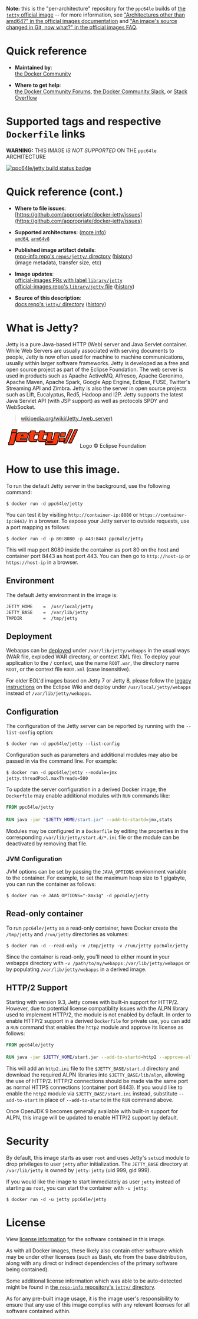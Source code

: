 <!--

********************************************************************************

WARNING:

    DO NOT EDIT "jetty/README.md"

    IT IS AUTO-GENERATED

    (from the other files in "jetty/" combined with a set of templates)

********************************************************************************

-->

**Note:** this is the "per-architecture" repository for the `ppc64le` builds of [the `jetty` official image](https://hub.docker.com/_/jetty) -- for more information, see ["Architectures other than amd64?" in the official images documentation](https://github.com/docker-library/official-images#architectures-other-than-amd64) and ["An image's source changed in Git, now what?" in the official images FAQ](https://github.com/docker-library/faq#an-images-source-changed-in-git-now-what).

# Quick reference

-	**Maintained by**:  
	[the Docker Community](https://github.com/appropriate/docker-jetty)

-	**Where to get help**:  
	[the Docker Community Forums](https://forums.docker.com/), [the Docker Community Slack](https://dockr.ly/slack), or [Stack Overflow](https://stackoverflow.com/search?tab=newest&q=docker)

# Supported tags and respective `Dockerfile` links

**WARNING:** THIS IMAGE *IS NOT SUPPORTED* ON THE `ppc64le` ARCHITECTURE

[![ppc64le/jetty build status badge](https://img.shields.io/jenkins/s/https/doi-janky.infosiftr.net/job/multiarch/job/ppc64le/job/jetty.svg?label=ppc64le/jetty%20%20build%20job)](https://doi-janky.infosiftr.net/job/multiarch/job/ppc64le/job/jetty/)

# Quick reference (cont.)

-	**Where to file issues**:  
	[https://github.com/appropriate/docker-jetty/issues](https://github.com/appropriate/docker-jetty/issues)

-	**Supported architectures**: ([more info](https://github.com/docker-library/official-images#architectures-other-than-amd64))  
	[`amd64`](https://hub.docker.com/r/amd64/jetty/), [`arm64v8`](https://hub.docker.com/r/arm64v8/jetty/)

-	**Published image artifact details**:  
	[repo-info repo's `repos/jetty/` directory](https://github.com/docker-library/repo-info/blob/master/repos/jetty) ([history](https://github.com/docker-library/repo-info/commits/master/repos/jetty))  
	(image metadata, transfer size, etc)

-	**Image updates**:  
	[official-images PRs with label `library/jetty`](https://github.com/docker-library/official-images/pulls?q=label%3Alibrary%2Fjetty)  
	[official-images repo's `library/jetty` file](https://github.com/docker-library/official-images/blob/master/library/jetty) ([history](https://github.com/docker-library/official-images/commits/master/library/jetty))

-	**Source of this description**:  
	[docs repo's `jetty/` directory](https://github.com/docker-library/docs/tree/master/jetty) ([history](https://github.com/docker-library/docs/commits/master/jetty))

# What is Jetty?

Jetty is a pure Java-based HTTP (Web) server and Java Servlet container. While Web Servers are usually associated with serving documents to people, Jetty is now often used for machine to machine communications, usually within larger software frameworks. Jetty is developed as a free and open source project as part of the Eclipse Foundation. The web server is used in products such as Apache ActiveMQ, Alfresco, Apache Geronimo, Apache Maven, Apache Spark, Google App Engine, Eclipse, FUSE, Twitter's Streaming API and Zimbra. Jetty is also the server in open source projects such as Lift, Eucalyptus, Red5, Hadoop and I2P. Jetty supports the latest Java Servlet API (with JSP support) as well as protocols SPDY and WebSocket.

> [wikipedia.org/wiki/Jetty_(web_server)](https://en.wikipedia.org/wiki/Jetty_%28web_server%29)

![logo](https://raw.githubusercontent.com/docker-library/docs/c14d620ba7dbd254b6a44f753ee1ba4e700906f0/jetty/logo.png)Logo &copy; Eclipse Foundation

# How to use this image.

To run the default Jetty server in the background, use the following command:

```console
$ docker run -d ppc64le/jetty
```

You can test it by visiting `http://container-ip:8080` or `https://container-ip:8443/` in a browser. To expose your Jetty server to outside requests, use a port mapping as follows:

```console
$ docker run -d -p 80:8080 -p 443:8443 ppc64le/jetty
```

This will map port 8080 inside the container as port 80 on the host and container port 8443 as host port 443. You can then go to `http://host-ip` or `https://host-ip` in a browser.

## Environment

The default Jetty environment in the image is:

	JETTY_HOME    =  /usr/local/jetty
	JETTY_BASE    =  /var/lib/jetty
	TMPDIR        =  /tmp/jetty

## Deployment

Webapps can be [deployed](https://www.eclipse.org/jetty/documentation/current/quickstart-deploying-webapps.html) under `/var/lib/jetty/webapps` in the usual ways (WAR file, exploded WAR directory, or context XML file). To deploy your application to the `/` context, use the name `ROOT.war`, the directory name `ROOT`, or the context file `ROOT.xml` (case insensitive).

For older EOL'd images based on Jetty 7 or Jetty 8, please follow the [legacy instructions](https://wiki.eclipse.org/Jetty/Howto/Deploy_Web_Applications) on the Eclipse Wiki and deploy under `/usr/local/jetty/webapps` instead of `/var/lib/jetty/webapps`.

## Configuration

The configuration of the Jetty server can be reported by running with the `--list-config` option:

```console
$ docker run -d ppc64le/jetty --list-config
```

Configuration such as parameters and additional modules may also be passed in via the command line. For example:

```console
$ docker run -d ppc64le/jetty --module=jmx jetty.threadPool.maxThreads=500
```

To update the server configuration in a derived Docker image, the `Dockerfile` may enable additional modules with `RUN` commands like:

```Dockerfile
FROM ppc64le/jetty

RUN java -jar "$JETTY_HOME/start.jar" --add-to-startd=jmx,stats
```

Modules may be configured in a `Dockerfile` by editing the properties in the corresponding `/var/lib/jetty/start.d/*.ini` file or the module can be deactivated by removing that file.

### JVM Configuration

JVM options can be set by passing the `JAVA_OPTIONS` environment variable to the container. For example, to set the maximum heap size to 1 gigabyte, you can run the container as follows:

```console
$ docker run -e JAVA_OPTIONS="-Xmx1g" -d ppc64le/jetty
```

## Read-only container

To run `ppc64le/jetty` as a read-only container, have Docker create the `/tmp/jetty` and `/run/jetty` directories as volumes:

```console
$ docker run -d --read-only -v /tmp/jetty -v /run/jetty ppc64le/jetty
```

Since the container is read-only, you'll need to either mount in your webapps directory with `-v /path/to/my/webapps:/var/lib/jetty/webapps` or by populating `/var/lib/jetty/webapps` in a derived image.

## HTTP/2 Support

Starting with version 9.3, Jetty comes with built-in support for HTTP/2. However, due to potential license compatiblity issues with the ALPN library used to implement HTTP/2, the module is not enabled by default. In order to enable HTTP/2 support in a derived `Dockerfile` for private use, you can add a `RUN` command that enables the `http2` module and approve its license as follows:

```Dockerfile
FROM ppc64le/jetty

RUN java -jar $JETTY_HOME/start.jar --add-to-startd=http2 --approve-all-licenses
```

This will add an `http2.ini` file to the `$JETTY_BASE/start.d` directory and download the required ALPN libraries into `$JETTY_BASE/lib/alpn`, allowing the use of HTTP/2. HTTP/2 connections should be made via the same port as normal HTTPS connections (container port 8443). If you would like to enable the `http2` module via `$JETTY_BASE/start.ini` instead, substitute `--add-to-start` in place of `--add-to-startd` in the `RUN` command above.

Once OpenJDK 9 becomes generally available with built-in support for ALPN, this image will be updated to enable HTTP/2 support by default.

# Security

By default, this image starts as user `root` and uses Jetty's `setuid` module to drop privileges to user `jetty` after initialization. The `JETTY_BASE` directory at `/var/lib/jetty` is owned by `jetty:jetty` (uid 999, gid 999).

If you would like the image to start immediately as user `jetty` instead of starting as `root`, you can start the container with `-u jetty`:

```console
$ docker run -d -u jetty ppc64le/jetty
```

# License

View [license information](http://eclipse.org/jetty/licenses.php) for the software contained in this image.

As with all Docker images, these likely also contain other software which may be under other licenses (such as Bash, etc from the base distribution, along with any direct or indirect dependencies of the primary software being contained).

Some additional license information which was able to be auto-detected might be found in [the `repo-info` repository's `jetty/` directory](https://github.com/docker-library/repo-info/tree/master/repos/jetty).

As for any pre-built image usage, it is the image user's responsibility to ensure that any use of this image complies with any relevant licenses for all software contained within.
